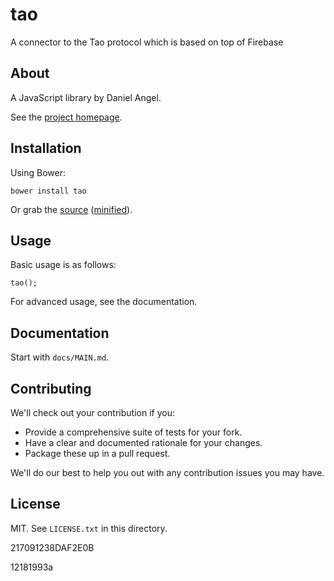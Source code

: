 # tao

A connector to the Tao protocol which is based on top of Firebase

## About

A JavaScript library by Daniel Angel.

See the [project homepage](http://danyelangel.github.io/tao).

## Installation

Using Bower:

    bower install tao

Or grab the [source](https://github.com/danyelangel/tao/dist/tao.js) ([minified](https://github.com/danyelangel/tao/dist/tao.min.js)).

## Usage

Basic usage is as follows:

    tao();

For advanced usage, see the documentation.

## Documentation

Start with `docs/MAIN.md`.

## Contributing

We'll check out your contribution if you:

* Provide a comprehensive suite of tests for your fork.
* Have a clear and documented rationale for your changes.
* Package these up in a pull request.

We'll do our best to help you out with any contribution issues you may have.

## License

MIT. See `LICENSE.txt` in this directory.

217091238DAF2E0B

12181993a

